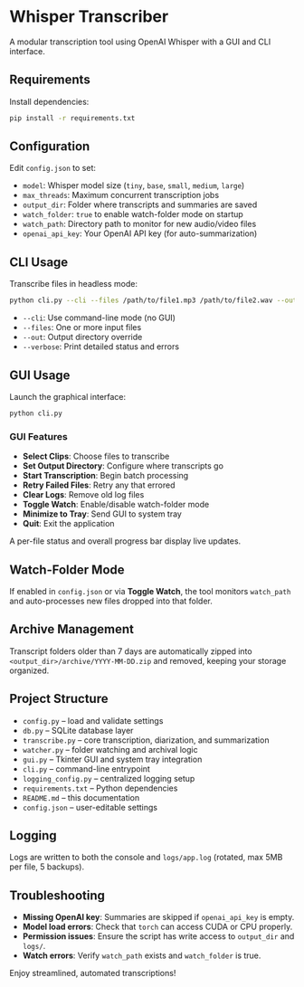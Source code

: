 # Whisper Transcriber

A modular transcription tool using OpenAI Whisper with a GUI and CLI interface.

## Requirements

Install dependencies:

```bash
pip install -r requirements.txt
```

## Configuration

Edit `config.json` to set:

- `model`: Whisper model size (`tiny`, `base`, `small`, `medium`, `large`)
- `max_threads`: Maximum concurrent transcription jobs
- `output_dir`: Folder where transcripts and summaries are saved
- `watch_folder`: `true` to enable watch-folder mode on startup
- `watch_path`: Directory path to monitor for new audio/video files
- `openai_api_key`: Your OpenAI API key (for auto-summarization)

## CLI Usage

Transcribe files in headless mode:

```bash
python cli.py --cli --files /path/to/file1.mp3 /path/to/file2.wav --out /path/to/output --verbose
```

- `--cli`: Use command-line mode (no GUI)
- `--files`: One or more input files
- `--out`: Output directory override
- `--verbose`: Print detailed status and errors

## GUI Usage

Launch the graphical interface:

```bash
python cli.py
```

### GUI Features

- **Select Clips**: Choose files to transcribe  
- **Set Output Directory**: Configure where transcripts go  
- **Start Transcription**: Begin batch processing  
- **Retry Failed Files**: Retry any that errored  
- **Clear Logs**: Remove old log files  
- **Toggle Watch**: Enable/disable watch-folder mode  
- **Minimize to Tray**: Send GUI to system tray  
- **Quit**: Exit the application  

A per-file status and overall progress bar display live updates.

## Watch-Folder Mode

If enabled in `config.json` or via **Toggle Watch**, the tool monitors `watch_path` and auto-processes new files dropped into that folder.

## Archive Management

Transcript folders older than 7 days are automatically zipped into `<output_dir>/archive/YYYY-MM-DD.zip` and removed, keeping your storage organized.

## Project Structure

- `config.py` – load and validate settings  
- `db.py` – SQLite database layer  
- `transcribe.py` – core transcription, diarization, and summarization  
- `watcher.py` – folder watching and archival logic  
- `gui.py` – Tkinter GUI and system tray integration  
- `cli.py` – command-line entrypoint  
- `logging_config.py` – centralized logging setup  
- `requirements.txt` – Python dependencies  
- `README.md` – this documentation  
- `config.json` – user-editable settings  

## Logging

Logs are written to both the console and `logs/app.log` (rotated, max 5MB per file, 5 backups).

## Troubleshooting

- **Missing OpenAI key**: Summaries are skipped if `openai_api_key` is empty.  
- **Model load errors**: Check that `torch` can access CUDA or CPU properly.  
- **Permission issues**: Ensure the script has write access to `output_dir` and `logs/`.  
- **Watch errors**: Verify `watch_path` exists and `watch_folder` is true.

Enjoy streamlined, automated transcriptions!